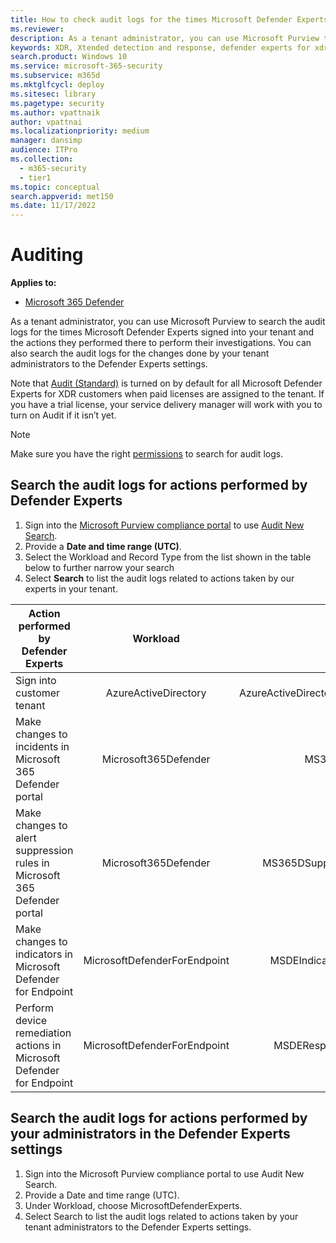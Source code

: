 ```yaml
---
title: How to check audit logs for the times Microsoft Defender Experts signed into your tenant
ms.reviewer:
description: As a tenant administrator, you can use Microsoft Purview to search the audit logs for the times Microsoft Defender Experts signed into your tenant
keywords: XDR, Xtended detection and response, defender experts for xdr, Microsoft Defender Experts for XDR, managed threat hunting, managed detection and response (MDR) service, service delivery manager, real-time visibility with XDR experts, threat hunting and analysis
search.product: Windows 10
ms.service: microsoft-365-security
ms.subservice: m365d
ms.mktglfcycl: deploy
ms.sitesec: library
ms.pagetype: security
ms.author: vpattnaik
author: vpattnai
ms.localizationpriority: medium
manager: dansimp
audience: ITPro
ms.collection:
  - m365-security
  - tier1
ms.topic: conceptual
search.appverid: met150
ms.date: 11/17/2022
---
```


# Auditing

**Applies to:**

- [Microsoft 365 Defender](https://go.microsoft.com/fwlink/?linkid=2118804)

As a tenant administrator, you can use Microsoft Purview to search the audit logs for the times Microsoft Defender Experts signed into your tenant and the actions they performed there to perform their investigations. You can also search the audit logs for the changes done by your tenant administrators to the Defender Experts settings.

Note that [Audit (Standard)](/microsoft-365/compliance/audit-solutions-overview) is turned on by default for all Microsoft Defender Experts for XDR customers when paid licenses are assigned to the tenant. If you have a trial license, your service delivery manager will work with you to turn on Audit if it isn’t yet.

> [!NOTE]
> Make sure you have the right [permissions](/microsoft-365/compliance/audit-log-search) to search for audit logs.

## Search the audit logs for actions performed by Defender Experts

1. Sign into the [Microsoft Purview compliance portal](https://compliance.microsoft.com/) to use [Audit New Search](/microsoft-365/compliance/audit-new-search).
2. Provide a **Date and time range (UTC)**.
3. Select the Workload and Record Type from the list shown in the table below to further narrow your search
4. Select **Search** to list the audit logs related to actions taken by our experts in your tenant.


<div align="center">

| Action performed by Defender Experts         | Workload | Record type |
|--------------|:-----:|-----------:|
| Sign into customer tenant |  AzureActiveDirectory |        AzureActiveDirectoryStsLogon |
| Make changes to incidents in Microsoft 365 Defender portal      |  Microsoft365Defender |  MS365Dincident |
|Make changes to alert suppression rules in Microsoft 365 Defender portal|Microsoft365Defender|MS365DSuppressionRule|
|Make changes to indicators in Microsoft Defender for Endpoint|MicrosoftDefenderForEndpoint|MSDEIndicatorsSettings|
|Perform device remediation actions in Microsoft Defender for Endpoint|MicrosoftDefenderForEndpoint|MSDEResponseActions|

</div>

## Search the audit logs for actions performed by your administrators in the Defender Experts settings

1.	Sign into the Microsoft Purview compliance portal to use Audit New Search.
2.	Provide a Date and time range (UTC). 
3.	Under Workload, choose MicrosoftDefenderExperts.
4.	Select Search to list the audit logs related to actions taken by your tenant administrators to the Defender Experts settings.






